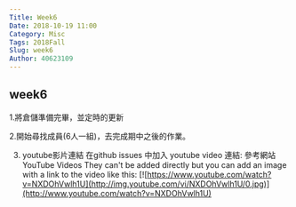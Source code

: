```yaml
---
Title: Week6
Date: 2018-10-19 11:00
Category: Misc
Tags: 2018Fall
Slug: week6
Author: 40623109
---
```



<!-- PELICAN_END_SUMMARY -->

week6
----

1.將倉儲準備完畢，並定時的更新

2.開始尋找成員(6人一組)，去完成期中之後的作業。

3. youtube影片連結 
  在github issues 中加入 youtube video 連結: 參考網站
YouTube Videos
They can't be added directly but you can add an image with a link to the video like this:
[![https://www.youtube.com/watch?v=NXDOhVwlh1U](http://img.youtube.com/vi/NXDOhVwlh1U/0.jpg)](http://www.youtube.com/watch?v=NXDOhVwlh1U)
